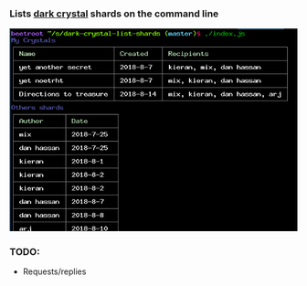 
### Lists [dark crystal](https://github.com/blockades/scuttle-dark-crystal) shards on the command line

![screenshot](./screenshot.png)

### TODO: 
- Requests/replies


